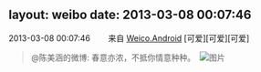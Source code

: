 layout: weibo
date: 2013-03-08 00:07:46
---
<meta name="referrer" content="no-referrer" />

2013-03-08 00:07:46  &nbsp;&nbsp;&nbsp;&nbsp;&nbsp;&nbsp; 来自 <a href="http://app.weibo.com/t/feed/l4RWD" rel="nofollow">Weico.Android</a>
[可爱][可爱][可爱]
>  @陈美涵的微博: 春意亦浓，不抵你情意种种。 ​​​
>  ![图片](https://ww3.sinaimg.cn/large/4d81cacajw1e2hch9jh34j.jpg)

